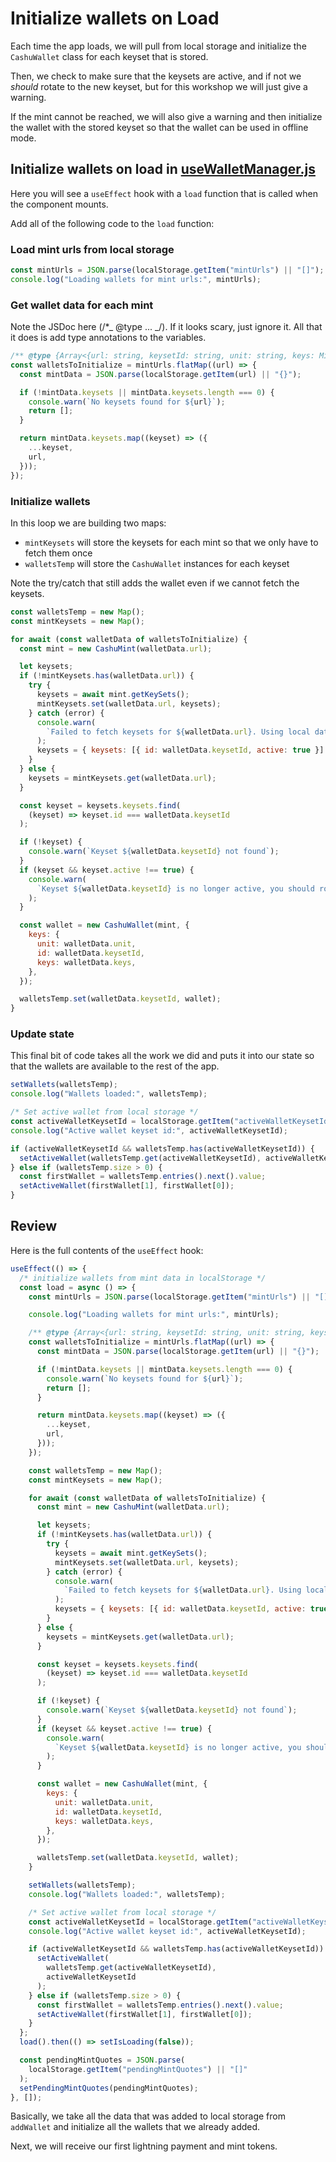 # Initialize wallets on Load

Each time the app loads, we will pull from local storage and initialize the `CashuWallet` class for each keyset that is stored.

Then, we check to make sure that the keysets are active, and if not we _should_ rotate to the new keyset, but for this workshop we will just give a warning.

If the mint cannot be reached, we will also give a warning and then initialize the wallet with the stored keyset so that the wallet can be used in offline mode.

## Initialize wallets on load in [useWalletManager.js](../src/hooks/useWalletManager.jsx)

Here you will see a `useEffect` hook with a `load` function that is called when the component mounts.

Add all of the following code to the `load` function:

### Load mint urls from local storage

```js
const mintUrls = JSON.parse(localStorage.getItem("mintUrls") || "[]");
console.log("Loading wallets for mint urls:", mintUrls);
```

### Get wallet data for each mint

Note the JSDoc here (/\*_ @type ... _/). If it looks scary, just ignore it. All that it does is add type annotations to the variables.

```js
/** @type {Array<{url: string, keysetId: string, unit: string, keys: MintKeys}>} */
const walletsToInitialize = mintUrls.flatMap((url) => {
  const mintData = JSON.parse(localStorage.getItem(url) || "{}");

  if (!mintData.keysets || mintData.keysets.length === 0) {
    console.warn(`No keysets found for ${url}`);
    return [];
  }

  return mintData.keysets.map((keyset) => ({
    ...keyset,
    url,
  }));
});
```

### Initialize wallets

In this loop we are building two maps:

- `mintKeysets` will store the keysets for each mint so that we only have to fetch them once
- `walletsTemp` will store the `CashuWallet` instances for each keyset

Note the try/catch that still adds the wallet even if we cannot fetch the keysets.

```js
const walletsTemp = new Map();
const mintKeysets = new Map();

for await (const walletData of walletsToInitialize) {
  const mint = new CashuMint(walletData.url);

  let keysets;
  if (!mintKeysets.has(walletData.url)) {
    try {
      keysets = await mint.getKeySets();
      mintKeysets.set(walletData.url, keysets);
    } catch (error) {
      console.warn(
        `Failed to fetch keysets for ${walletData.url}. Using local data.`
      );
      keysets = { keysets: [{ id: walletData.keysetId, active: true }] };
    }
  } else {
    keysets = mintKeysets.get(walletData.url);
  }

  const keyset = keysets.keysets.find(
    (keyset) => keyset.id === walletData.keysetId
  );

  if (!keyset) {
    console.warn(`Keyset ${walletData.keysetId} not found`);
  }
  if (keyset && keyset.active !== true) {
    console.warn(
      `Keyset ${walletData.keysetId} is no longer active, you should rotate to the new keyset`
    );
  }

  const wallet = new CashuWallet(mint, {
    keys: {
      unit: walletData.unit,
      id: walletData.keysetId,
      keys: walletData.keys,
    },
  });

  walletsTemp.set(walletData.keysetId, wallet);
}
```

### Update state

This final bit of code takes all the work we did and puts it into our state so that the wallets are available to the rest of the app.

```js
setWallets(walletsTemp);
console.log("Wallets loaded:", walletsTemp);

/* Set active wallet from local storage */
const activeWalletKeysetId = localStorage.getItem("activeWalletKeysetId");
console.log("Active wallet keyset id:", activeWalletKeysetId);

if (activeWalletKeysetId && walletsTemp.has(activeWalletKeysetId)) {
  setActiveWallet(walletsTemp.get(activeWalletKeysetId), activeWalletKeysetId);
} else if (walletsTemp.size > 0) {
  const firstWallet = walletsTemp.entries().next().value;
  setActiveWallet(firstWallet[1], firstWallet[0]);
}
```

## Review

Here is the full contents of the `useEffect` hook:

```js
useEffect(() => {
  /* initialize wallets from mint data in localStorage */
  const load = async () => {
    const mintUrls = JSON.parse(localStorage.getItem("mintUrls") || "[]");

    console.log("Loading wallets for mint urls:", mintUrls);

    /** @type {Array<{url: string, keysetId: string, unit: string, keys: MintKeys}>} */
    const walletsToInitialize = mintUrls.flatMap((url) => {
      const mintData = JSON.parse(localStorage.getItem(url) || "{}");

      if (!mintData.keysets || mintData.keysets.length === 0) {
        console.warn(`No keysets found for ${url}`);
        return [];
      }

      return mintData.keysets.map((keyset) => ({
        ...keyset,
        url,
      }));
    });

    const walletsTemp = new Map();
    const mintKeysets = new Map();

    for await (const walletData of walletsToInitialize) {
      const mint = new CashuMint(walletData.url);

      let keysets;
      if (!mintKeysets.has(walletData.url)) {
        try {
          keysets = await mint.getKeySets();
          mintKeysets.set(walletData.url, keysets);
        } catch (error) {
          console.warn(
            `Failed to fetch keysets for ${walletData.url}. Using local data.`
          );
          keysets = { keysets: [{ id: walletData.keysetId, active: true }] };
        }
      } else {
        keysets = mintKeysets.get(walletData.url);
      }

      const keyset = keysets.keysets.find(
        (keyset) => keyset.id === walletData.keysetId
      );

      if (!keyset) {
        console.warn(`Keyset ${walletData.keysetId} not found`);
      }
      if (keyset && keyset.active !== true) {
        console.warn(
          `Keyset ${walletData.keysetId} is no longer active, you should rotate to the new keyset`
        );
      }

      const wallet = new CashuWallet(mint, {
        keys: {
          unit: walletData.unit,
          id: walletData.keysetId,
          keys: walletData.keys,
        },
      });

      walletsTemp.set(walletData.keysetId, wallet);
    }

    setWallets(walletsTemp);
    console.log("Wallets loaded:", walletsTemp);

    /* Set active wallet from local storage */
    const activeWalletKeysetId = localStorage.getItem("activeWalletKeysetId");
    console.log("Active wallet keyset id:", activeWalletKeysetId);

    if (activeWalletKeysetId && walletsTemp.has(activeWalletKeysetId)) {
      setActiveWallet(
        walletsTemp.get(activeWalletKeysetId),
        activeWalletKeysetId
      );
    } else if (walletsTemp.size > 0) {
      const firstWallet = walletsTemp.entries().next().value;
      setActiveWallet(firstWallet[1], firstWallet[0]);
    }
  };
  load().then(() => setIsLoading(false));

  const pendingMintQuotes = JSON.parse(
    localStorage.getItem("pendingMintQuotes") || "[]"
  );
  setPendingMintQuotes(pendingMintQuotes);
}, []);
```

Basically, we take all the data that was added to local storage from `addWallet` and initialize all the wallets that we already added.

Next, we will receive our first lightning payment and mint tokens.
